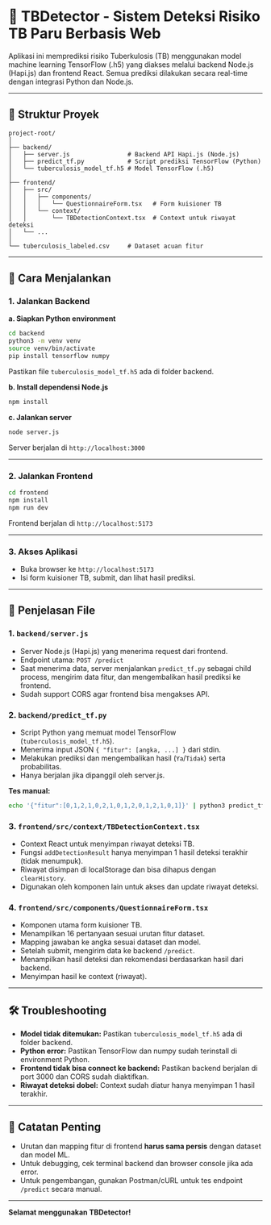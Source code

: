 # 🧠 TBDetector - Sistem Deteksi Risiko TB Paru Berbasis Web

Aplikasi ini memprediksi risiko Tuberkulosis (TB) menggunakan model machine learning TensorFlow (.h5) yang diakses melalui backend Node.js (Hapi.js) dan frontend React. Semua prediksi dilakukan secara real-time dengan integrasi Python dan Node.js.

---

## 📁 Struktur Proyek

```
project-root/
│
├── backend/
│   ├── server.js                # Backend API Hapi.js (Node.js)
│   ├── predict_tf.py            # Script prediksi TensorFlow (Python)
│   └── tuberculosis_model_tf.h5 # Model TensorFlow (.h5)
│
├── frontend/
│   ├── src/
│   │   ├── components/
│   │   │   └── QuestionnaireForm.tsx   # Form kuisioner TB
│   │   └── context/
│   │       └── TBDetectionContext.tsx  # Context untuk riwayat deteksi
│   └── ...
│
└── tuberculosis_labeled.csv     # Dataset acuan fitur
```

---

## 🚀 Cara Menjalankan

### 1. **Jalankan Backend**

**a. Siapkan Python environment**
```bash
cd backend
python3 -m venv venv
source venv/bin/activate
pip install tensorflow numpy
```
Pastikan file `tuberculosis_model_tf.h5` ada di folder backend.

**b. Install dependensi Node.js**
```bash
npm install
```

**c. Jalankan server**
```bash
node server.js
```
Server berjalan di `http://localhost:3000`

---

### 2. **Jalankan Frontend**

```bash
cd frontend
npm install
npm run dev
```
Frontend berjalan di `http://localhost:5173`

---

### 3. **Akses Aplikasi**

- Buka browser ke `http://localhost:5173`
- Isi form kuisioner TB, submit, dan lihat hasil prediksi.

---

## 📄 Penjelasan File

### 1. `backend/server.js`
- Server Node.js (Hapi.js) yang menerima request dari frontend.
- Endpoint utama: `POST /predict`
- Saat menerima data, server menjalankan `predict_tf.py` sebagai child process, mengirim data fitur, dan mengembalikan hasil prediksi ke frontend.
- Sudah support CORS agar frontend bisa mengakses API.

### 2. `backend/predict_tf.py`
- Script Python yang memuat model TensorFlow (`tuberculosis_model_tf.h5`).
- Menerima input JSON `{ "fitur": [angka, ...] }` dari stdin.
- Melakukan prediksi dan mengembalikan hasil (`Ya`/`Tidak`) serta probabilitas.
- Hanya berjalan jika dipanggil oleh server.js.

**Tes manual:**
```bash
echo '{"fitur":[0,1,2,1,0,2,1,0,1,2,0,1,2,1,0,1]}' | python3 predict_tf.py
```

### 3. `frontend/src/context/TBDetectionContext.tsx`
- Context React untuk menyimpan riwayat deteksi TB.
- Fungsi `addDetectionResult` hanya menyimpan 1 hasil deteksi terakhir (tidak menumpuk).
- Riwayat disimpan di localStorage dan bisa dihapus dengan `clearHistory`.
- Digunakan oleh komponen lain untuk akses dan update riwayat deteksi.

### 4. `frontend/src/components/QuestionnaireForm.tsx`
- Komponen utama form kuisioner TB.
- Menampilkan 16 pertanyaan sesuai urutan fitur dataset.
- Mapping jawaban ke angka sesuai dataset dan model.
- Setelah submit, mengirim data ke backend `/predict`.
- Menampilkan hasil deteksi dan rekomendasi berdasarkan hasil dari backend.
- Menyimpan hasil ke context (riwayat).

---

## 🛠 Troubleshooting

- **Model tidak ditemukan:** Pastikan `tuberculosis_model_tf.h5` ada di folder backend.
- **Python error:** Pastikan TensorFlow dan numpy sudah terinstall di environment Python.
- **Frontend tidak bisa connect ke backend:** Pastikan backend berjalan di port 3000 dan CORS sudah diaktifkan.
- **Riwayat deteksi dobel:** Context sudah diatur hanya menyimpan 1 hasil terakhir.

---

## 📌 Catatan Penting

- Urutan dan mapping fitur di frontend **harus sama persis** dengan dataset dan model ML.
- Untuk debugging, cek terminal backend dan browser console jika ada error.
- Untuk pengembangan, gunakan Postman/cURL untuk tes endpoint `/predict` secara manual.

---

**Selamat menggunakan TBDetector!**
